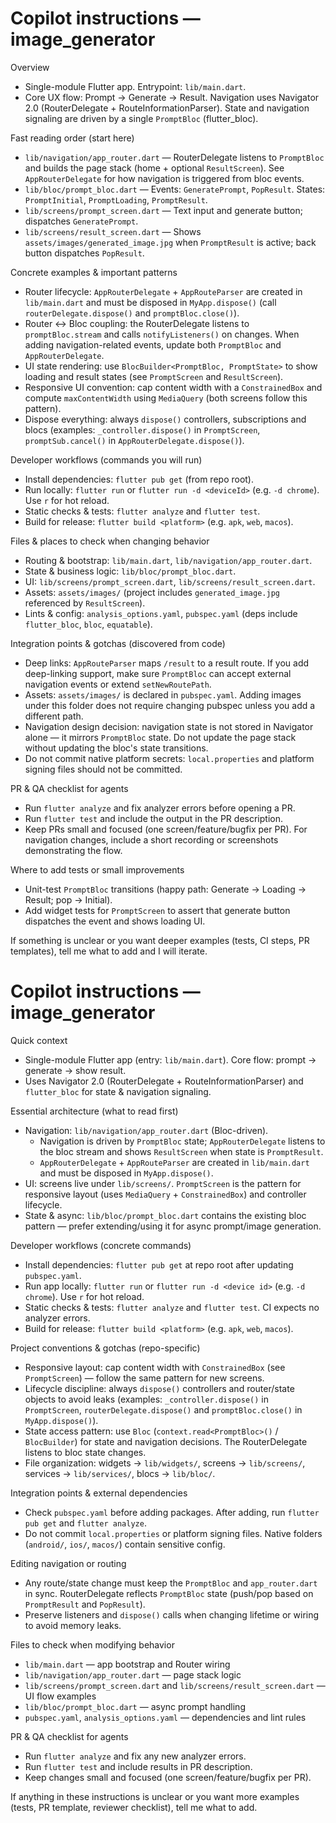 <!-- Short, actionable guidance for AI coding agents working on this repository. -->
# Copilot instructions — image_generator

Overview
- Single-module Flutter app. Entrypoint: `lib/main.dart`.
- Core UX flow: Prompt -> Generate -> Result. Navigation uses Navigator 2.0 (RouterDelegate + RouteInformationParser). State and navigation signaling are driven by a single `PromptBloc` (flutter_bloc).

Fast reading order (start here)
- `lib/navigation/app_router.dart` — RouterDelegate listens to `PromptBloc` and builds the page stack (home + optional `ResultScreen`). See `AppRouterDelegate` for how navigation is triggered from bloc events.
- `lib/bloc/prompt_bloc.dart` — Events: `GeneratePrompt`, `PopResult`. States: `PromptInitial`, `PromptLoading`, `PromptResult`.
- `lib/screens/prompt_screen.dart` — Text input and generate button; dispatches `GeneratePrompt`.
- `lib/screens/result_screen.dart` — Shows `assets/images/generated_image.jpg` when `PromptResult` is active; back button dispatches `PopResult`.

Concrete examples & important patterns
- Router lifecycle: `AppRouterDelegate` + `AppRouteParser` are created in `lib/main.dart` and must be disposed in `MyApp.dispose()` (call `routerDelegate.dispose()` and `promptBloc.close()`).
- Router <-> Bloc coupling: the RouterDelegate listens to `promptBloc.stream` and calls `notifyListeners()` on changes. When adding navigation-related events, update both `PromptBloc` and `AppRouterDelegate`.
- UI state rendering: use `BlocBuilder<PromptBloc, PromptState>` to show loading and result states (see `PromptScreen` and `ResultScreen`).
- Responsive UI convention: cap content width with a `ConstrainedBox` and compute `maxContentWidth` using `MediaQuery` (both screens follow this pattern).
- Dispose everything: always `dispose()` controllers, subscriptions and blocs (examples: `_controller.dispose()` in `PromptScreen`, `promptSub.cancel()` in `AppRouterDelegate.dispose()`).

Developer workflows (commands you will run)
- Install dependencies: `flutter pub get` (from repo root).
- Run locally: `flutter run` or `flutter run -d <deviceId>` (e.g. `-d chrome`). Use `r` for hot reload.
- Static checks & tests: `flutter analyze` and `flutter test`.
- Build for release: `flutter build <platform>` (e.g. `apk`, `web`, `macos`).

Files & places to check when changing behavior
- Routing & bootstrap: `lib/main.dart`, `lib/navigation/app_router.dart`.
- State & business logic: `lib/bloc/prompt_bloc.dart`.
- UI: `lib/screens/prompt_screen.dart`, `lib/screens/result_screen.dart`.
- Assets: `assets/images/` (project includes `generated_image.jpg` referenced by `ResultScreen`).
- Lints & config: `analysis_options.yaml`, `pubspec.yaml` (deps include `flutter_bloc`, `bloc`, `equatable`).

Integration points & gotchas (discovered from code)
- Deep links: `AppRouteParser` maps `/result` to a result route. If you add deep-linking support, make sure `PromptBloc` can accept external navigation events or extend `setNewRoutePath`.
- Assets: `assets/images/` is declared in `pubspec.yaml`. Adding images under this folder does not require changing pubspec unless you add a different path.
- Navigation design decision: navigation state is not stored in Navigator alone — it mirrors `PromptBloc` state. Do not update the page stack without updating the bloc's state transitions.
- Do not commit native platform secrets: `local.properties` and platform signing files should not be committed.

PR & QA checklist for agents
- Run `flutter analyze` and fix analyzer errors before opening a PR.
- Run `flutter test` and include the output in the PR description.
- Keep PRs small and focused (one screen/feature/bugfix per PR). For navigation changes, include a short recording or screenshots demonstrating the flow.

Where to add tests or small improvements
- Unit-test `PromptBloc` transitions (happy path: Generate -> Loading -> Result; pop -> Initial).
- Add widget tests for `PromptScreen` to assert that generate button dispatches the event and shows loading UI.

If something is unclear or you want deeper examples (tests, CI steps, PR templates), tell me what to add and I will iterate.
<!-- Short, actionable guidance for AI coding agents working on this repository. -->
# Copilot instructions — image_generator

Quick context
- Single-module Flutter app (entry: `lib/main.dart`). Core flow: prompt -> generate -> show result.
- Uses Navigator 2.0 (RouterDelegate + RouteInformationParser) and `flutter_bloc` for state & navigation signaling.

Essential architecture (what to read first)
- Navigation: `lib/navigation/app_router.dart` (Bloc-driven).
  - Navigation is driven by `PromptBloc` state; `AppRouterDelegate` listens to the bloc stream and shows `ResultScreen` when state is `PromptResult`.
  - `AppRouterDelegate` + `AppRouteParser` are created in `lib/main.dart` and must be disposed in `MyApp.dispose()`.
- UI: screens live under `lib/screens/`. `PromptScreen` is the pattern for responsive layout (uses `MediaQuery` + `ConstrainedBox`) and controller lifecycle.
- State & async: `lib/bloc/prompt_bloc.dart` contains the existing bloc pattern — prefer extending/using it for async prompt/image generation.

Developer workflows (concrete commands)
- Install dependencies: `flutter pub get` at repo root after updating `pubspec.yaml`.
- Run app locally: `flutter run` or `flutter run -d <device id>` (e.g. `-d chrome`). Use `r` for hot reload.
- Static checks & tests: `flutter analyze` and `flutter test`. CI expects no analyzer errors.
- Build for release: `flutter build <platform>` (e.g. `apk`, `web`, `macos`).

Project conventions & gotchas (repo-specific)
- Responsive layout: cap content width with `ConstrainedBox` (see `PromptScreen`) — follow the same pattern for new screens.
- Lifecycle discipline: always `dispose()` controllers and router/state objects to avoid leaks (examples: `_controller.dispose()` in `PromptScreen`, `routerDelegate.dispose()` and `promptBloc.close()` in `MyApp.dispose()`).
- State access pattern: use `Bloc` (`context.read<PromptBloc>()` / `BlocBuilder`) for state and navigation decisions. The RouterDelegate listens to bloc state changes.
- File organization: widgets → `lib/widgets/`, screens → `lib/screens/`, services → `lib/services/`, blocs → `lib/bloc/`.

Integration points & external dependencies
- Check `pubspec.yaml` before adding packages. After adding, run `flutter pub get` and `flutter analyze`.
- Do not commit `local.properties` or platform signing files. Native folders (`android/`, `ios/`, `macos/`) contain sensitive config.

Editing navigation or routing
- Any route/state change must keep the `PromptBloc` and `app_router.dart` in sync. RouterDelegate reflects `PromptBloc` state (push/pop based on `PromptResult` and `PopResult`).
- Preserve listeners and `dispose()` calls when changing lifetime or wiring to avoid memory leaks.

Files to check when modifying behavior
- `lib/main.dart` — app bootstrap and Router wiring
- `lib/navigation/app_router.dart` — page stack logic
- `lib/screens/prompt_screen.dart` and `lib/screens/result_screen.dart` — UI flow examples
- `lib/bloc/prompt_bloc.dart` — async prompt handling
- `pubspec.yaml`, `analysis_options.yaml` — dependencies and lint rules

PR & QA checklist for agents
- Run `flutter analyze` and fix any new analyzer errors.
- Run `flutter test` and include results in PR description.
- Keep changes small and focused (one screen/feature/bugfix per PR).

If anything in these instructions is unclear or you want more examples (tests, PR template, reviewer checklist), tell me what to add.
